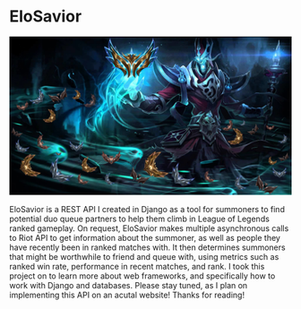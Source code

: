 # EloSavior

![alt text](https://github.com/moward98/EloSavior/blob/main/EloSavior.png)

EloSavior is a REST API I created in Django as a tool for summoners to find potential duo queue partners to help them climb in League of Legends ranked gameplay. On request, EloSavior makes multiple asynchronous calls to Riot API to get information about the summoner, as well as people they have recently been in ranked matches with. It then determines summoners that might be worthwhile to friend and queue with, using metrics such as ranked win rate, performance in recent matches, and rank. I took this project on to learn more about web frameworks, and specifically how to work with Django and databases. Please stay tuned, as I plan on implementing this API on an acutal website! Thanks for reading!


